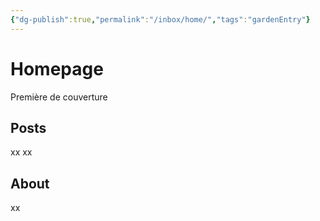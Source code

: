 ```yaml
---
{"dg-publish":true,"permalink":"/inbox/home/","tags":"gardenEntry"}
---
```


# Homepage
Première de couverture

## Posts

xx
xx

## About

xx

